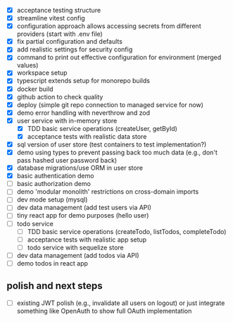 - [x] acceptance testing structure
- [x] streamline vitest config
- [x] configuration approach allows accessing secrets from different providers (start with .env file)
- [x] fix partial configuration and defaults
- [x] add realistic settings for security config
- [x] command to print out effective configuration for environment (merged values)
- [x] workspace setup
- [x] typescript extends setup for monorepo builds
- [x] docker build
- [x] github action to check quality
- [x] deploy (simple git repo connection to managed service for now)
- [x] demo error handling with neverthrow and zod
- [x] user service with in-memory store
  - [x] TDD basic service operations (createUser, getById)
  - [x] acceptance tests with realistic data store
- [x] sql version of user store (test containers to test implementation?)
- [x] demo using types to prevent passing back too much data (e.g., don't pass hashed user password back)
- [x] database migrations/use ORM in user store
- [x] basic authentication demo
- [ ] basic authorization demo
- [ ] demo 'modular monolith' restrictions on cross-domain imports
- [ ] dev mode setup (mysql)
- [ ] dev data management (add test users via API)
- [ ] tiny react app for demo purposes (hello user)
- [ ] todo service
  - [ ] TDD basic service operations (createTodo, listTodos, completeTodo)
  - [ ] acceptance tests with realistic app setup
  - [ ] todo service with sequelize store
- [ ] dev data management (add todos via API)
- [ ] demo todos in react app

## polish and next steps

- [ ] existing JWT polish (e.g., invalidate all users on logout) or just integrate something like OpenAuth to show full OAuth implementation
